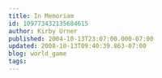 ```yaml
---
title: In Memoriam
id: 109773432135684615
author: Kirby Urner
published: 2004-10-13T23:07:00.000-07:00
updated: 2008-10-13T09:40:39.863-07:00
blog: world_game
tags: 
---
```


